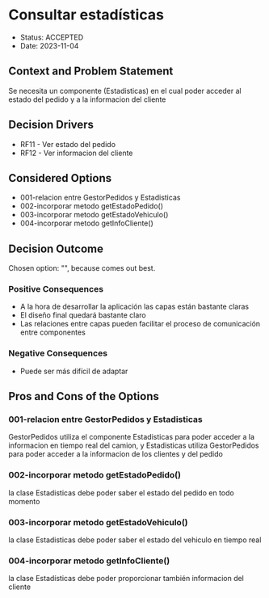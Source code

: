 # Consultar estadísticas

* Status: ACCEPTED
* Date: 2023-11-04

## Context and Problem Statement

Se necesita un componente (Estadisticas) en el cual poder acceder al estado del pedido y a la informacion del cliente

## Decision Drivers

* RF11 - Ver estado del pedido
* RF12 - Ver informacion del cliente

## Considered Options

* 001-relacion entre GestorPedidos y Estadisticas
* 002-incorporar metodo getEstadoPedido()
* 003-incorporar metodo getEstadoVehiculo()
* 004-incorporar metodo getInfoCliente()

## Decision Outcome

Chosen option: "", because comes out best.

### Positive Consequences

* A la hora de desarrollar la aplicación las capas están bastante claras
* El diseño final quedará bastante claro
* Las relaciones entre capas pueden facilitar el proceso de comunicación entre componentes

### Negative Consequences

* Puede ser más difícil de adaptar

## Pros and Cons of the Options

### 001-relacion entre GestorPedidos y Estadisticas

GestorPedidos utiliza el componente Estadisticas para poder acceder a la informacion en tiempo real del camion, y Estadisticas utiliza GestorPedidos para poder acceder a la informacion de los clientes y del pedido

### 002-incorporar metodo getEstadoPedido()

la clase Estadisticas debe poder saber el estado del pedido en todo momento

### 003-incorporar metodo getEstadoVehiculo()

la clase Estadisticas debe poder saber el estado del vehiculo en tiempo real

### 004-incorporar metodo getInfoCliente()

la clase Estadísticas debe poder proporcionar también informacion del cliente
